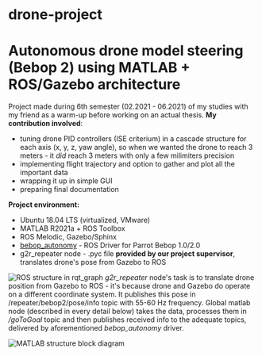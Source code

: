# drone-project
# **Autonomous drone model steering (Bebop 2) using MATLAB + ROS/Gazebo architecture**
Project made during 6th semester (02.2021 - 06.2021) of my studies with my friend as a warm-up before working on an actual thesis. 
**My contribution involved**:
* tuning drone PID controllers (ISE criterium) in a cascade structure for each axis (x, y, z, yaw angle), so when we wanted the drone to reach 3 meters - it *did* reach 3 meters with only a few milimiters precision
* implementing flight trajectory and option to gather and plot all the important data
* wrapping it up in simple GUI
* preparing final documentation


**Project environment:**
* Ubuntu 18.04 LTS (virtualized, VMware)
* MATLAB R2021a + ROS Toolbox
* ROS Melodic, Gazebo/Sphinx
* [bebop_autonomy](https://bebop-autonomy.readthedocs.io/en/latest/) - ROS Driver for Parrot Bebop 1.0/2.0 
* g2r_repeater node - .pyc file **provided by our project supervisor**, translates drone's pose from Gazebo to ROS

![ROS structure in rqt_graph](https://i.imgur.com/uOfaEgF.png)
*g2r_repeater* node's task is to translate drone position from Gazebo to ROS - it's because drone and Gazebo do operate on a different coordinate system. It publishes this pose in /repeater/bebop2/pose/info topic with 55-60 Hz frequency. Global matlab node (described in every detail below) takes the data, processes them in */goToGoal* topic and then publishes received info to the adequate topics, delivered by aforementioned *bebop_autonomy* driver.

![MATLAB structure block diagram](https://drive.google.com/file/d/1j9N5FaIaUyvdo121zmW8AdwqLL-_X2v6/view?usp=sharing)
